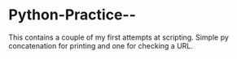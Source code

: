 # Python-Practice--
This contains a couple of my first attempts at scripting. Simple py concatenation for printing and one for checking a URL.  
